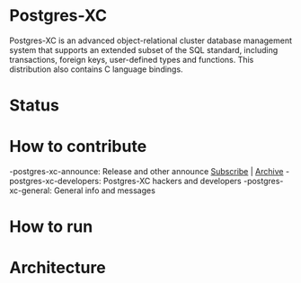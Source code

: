 # Postgres-XC
Postgres-XC is an advanced object-relational cluster database management system that supports an extended subset of the SQL standard, including transactions, foreign keys, user-defined types and functions.  This distribution also contains C language bindings.
# Status

# How to contribute
-postgres-xc-announce:  Release and other announce [Subscribe](http://lists.sourceforge.net/lists/listinfo/postgres-xc-announce) | [Archive](http://sourceforge.net/p/postgres-xc/mailman/postgres-xc-announce) 
-postgres-xc-developers:  Postgres-XC hackers and developers
-postgres-xc-general:  General info and messages



# How to run

# Architecture

